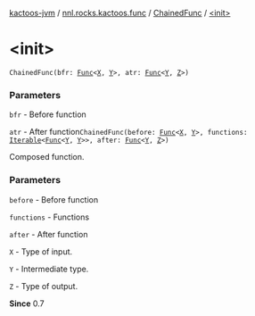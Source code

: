 [kactoos-jvm](../../index.md) / [nnl.rocks.kactoos.func](../index.md) / [ChainedFunc](index.md) / [&lt;init&gt;](./-init-.md)

# &lt;init&gt;

`ChainedFunc(bfr: `[`Func`](../../nnl.rocks.kactoos/-func/index.md)`<`[`X`](index.md#X)`, `[`Y`](index.md#Y)`>, atr: `[`Func`](../../nnl.rocks.kactoos/-func/index.md)`<`[`Y`](index.md#Y)`, `[`Z`](index.md#Z)`>)`

### Parameters

`bfr` - Before function

`atr` - After function`ChainedFunc(before: `[`Func`](../../nnl.rocks.kactoos/-func/index.md)`<`[`X`](index.md#X)`, `[`Y`](index.md#Y)`>, functions: `[`Iterable`](https://kotlinlang.org/api/latest/jvm/stdlib/kotlin.collections/-iterable/index.html)`<`[`Func`](../../nnl.rocks.kactoos/-func/index.md)`<`[`Y`](index.md#Y)`, `[`Y`](index.md#Y)`>>, after: `[`Func`](../../nnl.rocks.kactoos/-func/index.md)`<`[`Y`](index.md#Y)`, `[`Z`](index.md#Z)`>)`

Composed function.

### Parameters

`before` - Before function

`functions` - Functions

`after` - After function

`X` - Type of input.

`Y` - Intermediate type.

`Z` - Type of output.

**Since**
0.7

